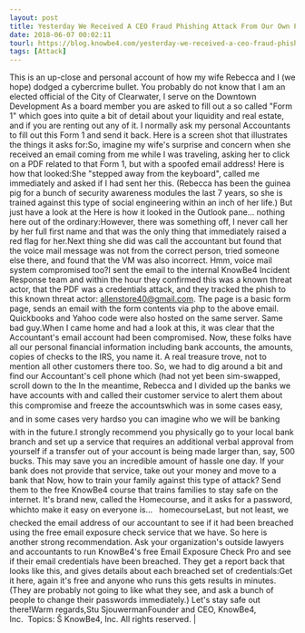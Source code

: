 ```yaml
---
layout: post
title: Yesterday We Received A CEO Fraud Phishing Attack From Our Own Personal Accountants
date: 2018-06-07 00:02:11
tourl: https://blog.knowbe4.com/yesterday-we-received-a-ceo-fraud-phishing-attack-from-our-own-personal-accountants
tags: [Attack]
---
```

This is an up-close and personal account of how my wife Rebecca and I (we hope) dodged a cybercrime bullet. You probably do not know that I am an elected official of the City of Clearwater, I serve on the Downtown Development As a board member you are asked to fill out a so called "Form 1" which goes into quite a bit of detail about your liquidity and real estate, and if you are renting out any of it. I normally ask my personal Accountants to fill out this Form 1 and send it back. Here is a screen shot that illustrates the things it asks for:So, imagine my wife's surprise and concern when she received an email coming from me while I was traveling, asking her to click on a PDF related to that Form 1, but with a spoofed email address! Here is how that looked:She "stepped away from the keyboard", called me immediately and asked if I had sent her this. (Rebecca has been the guinea pig for a bunch of security awareness modules the last 7 years, so she is trained against this type of social engineering within an inch of her life.) But just have a look at the Here is how it looked in the Outlook pane... nothing here out of the ordinary:However, there was something off, I never call her by her full first name and that was the only thing that immediately raised a red flag for her.Next thing she did was call the accountant but found that the voice mail message was not from the correct person, tried someone else there, and found that the VM was also incorrect. Hmm, voice mail system compromised too?I sent the email to the internal KnowBe4 Incident Response team and within the hour they confirmed this was a known threat actor, that the PDF was a credentials attack, and they tracked the phish to this known threat actor: allenstore40@gmail.com. The page is a basic form page, sends an email with the form contents via php to the above email. Quickbooks and Yahoo code were also hosted on the same server. Same bad guy.When I came home and had a look at this, it was clear that the Accountant's email account had been compromised. Now, these folks have all our personal financial information including bank accounts, the amounts, copies of checks to the IRS, you name it. A real treasure trove, not to mention all other customers there too. So, we had to dig around a bit and find our Accountant's cell phone which (had not yet been sim-swapped, scroll down to the In the meantime, Rebecca and I divided up the banks we have accounts with and called their customer service to alert them about this compromise and freeze the accountswhich was in some cases easy, and in some cases very hardso you can imagine who we will be banking with in the future.I strongly recommend you physically go to your local bank branch and set up a service that requires an additional verbal approval from yourself if a transfer out of your account is being made larger than, say, 500 bucks. This may save you an incredible amount of hassle one day. If your bank does not provide that service, take out your money and move to a bank that Now, how to train your family against this type of attack? Send them to the free KnowBe4 course that trains families to stay safe on the internet. It's brand new, called the Homecourse, and it asks for a password, whichto make it easy on everyone is...   homecourseLast, but not least, we checked the email address of our accountant to see if it had been breached using the free email exposure check service that we have. So here is another strong recommendation. Ask your organization's outside lawyers and accountants to run KnowBe4's free Email Exposure Check Pro and see if their email credentials have been breached. They get a report back that looks like this, and gives details about each breached set of credentials:Get it here, again it's free and anyone who runs this gets results in minutes. (They are probably not going to like what they see, and ask a bunch of people to change their passwords immediately.) Let's stay safe out there!Warm regards,Stu SjouwermanFounder and CEO, KnowBe4, Inc.  Topics: Š KnowBe4, Inc. All rights reserved. | 
